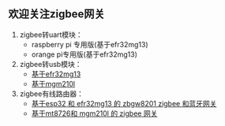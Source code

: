 ## 欢迎关注zigbee网关

1. zigbee转uart模块：
    - raspberry pi 专用版(基于efr32mg13)
    - orange pi专用版(基于efr32mg13)
2. zigbee转usb模块：
    - [基于efr32mg13](https://dongbh.github.io/usb2efr32mg13/)
    - [基于mgm210l](https://dongbh.github.io/usb2mgm210l/)
3. zigbee有线路由器：
    - [基于esp32 和 efr32mg13 的 zbgw8201 zigbee 和蓝牙网关](https://dongbh.github.io/zbgw8201/)
    - [基于mt8726和 mgm210l 的 zigbee 网关](https://dongbh.github.io/zbgw7628/)